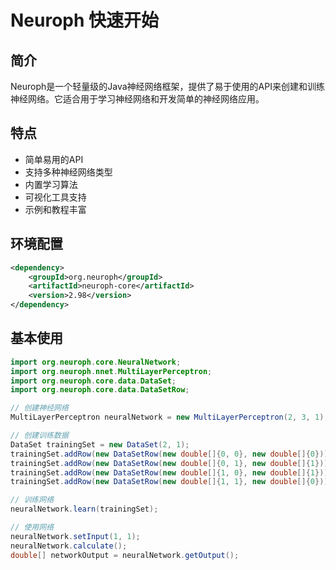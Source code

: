 # Neuroph 快速开始

## 简介
Neuroph是一个轻量级的Java神经网络框架，提供了易于使用的API来创建和训练神经网络。它适合用于学习神经网络和开发简单的神经网络应用。

## 特点
- 简单易用的API
- 支持多种神经网络类型
- 内置学习算法
- 可视化工具支持
- 示例和教程丰富

## 环境配置
```xml
<dependency>
    <groupId>org.neuroph</groupId>
    <artifactId>neuroph-core</artifactId>
    <version>2.98</version>
</dependency>
```

## 基本使用
```java
import org.neuroph.core.NeuralNetwork;
import org.neuroph.nnet.MultiLayerPerceptron;
import org.neuroph.core.data.DataSet;
import org.neuroph.core.data.DataSetRow;

// 创建神经网络
MultiLayerPerceptron neuralNetwork = new MultiLayerPerceptron(2, 3, 1);

// 创建训练数据
DataSet trainingSet = new DataSet(2, 1);
trainingSet.addRow(new DataSetRow(new double[]{0, 0}, new double[]{0}));
trainingSet.addRow(new DataSetRow(new double[]{0, 1}, new double[]{1}));
trainingSet.addRow(new DataSetRow(new double[]{1, 0}, new double[]{1}));
trainingSet.addRow(new DataSetRow(new double[]{1, 1}, new double[]{0}));

// 训练网络
neuralNetwork.learn(trainingSet);

// 使用网络
neuralNetwork.setInput(1, 1);
neuralNetwork.calculate();
double[] networkOutput = neuralNetwork.getOutput();
```